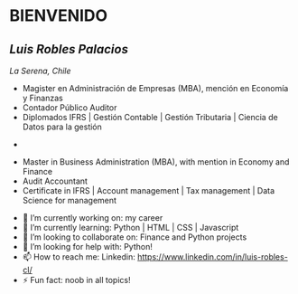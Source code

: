 # BIENVENIDO

## *Luis Robles Palacios*
*La Serena, Chile*

* Magister en Administración de Empresas (MBA), mención en Economía y Finanzas
* Contador Público Auditor
* Diplomados IFRS | Gestión Contable | Gestión Tributaria | Ciencia de Datos para la gestión

-

* Master in Business Administration (MBA), with mention in Economy and Finance
* Audit Accountant
* Certificate in IFRS | Account management | Tax management | Data Science for management

- 🔭 I’m currently working on: my career
- 🌱 I’m currently learning: Python | HTML | CSS | Javascript
- 👯 I’m looking to collaborate on: Finance and Python projects
- 🤔 I’m looking for help with: Python!
- 📫 How to reach me: Linkedin: https://www.linkedin.com/in/luis-robles-cl/
- ⚡ Fun fact: noob in all topics!
